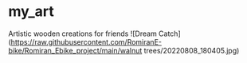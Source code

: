 # my_art
Artistic wooden creations for friends
![Dream Catch](https://raw.githubusercontent.com/RomiranE-bike/Romiran_Ebike_project/main/walnut trees/20220808_180405.jpg)
